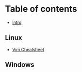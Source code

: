 # Table of contents

* [Intro](README.md)

## Linux

* [Vim Cheatsheet](linux/vim-cheatsheet.md)

## Windows

